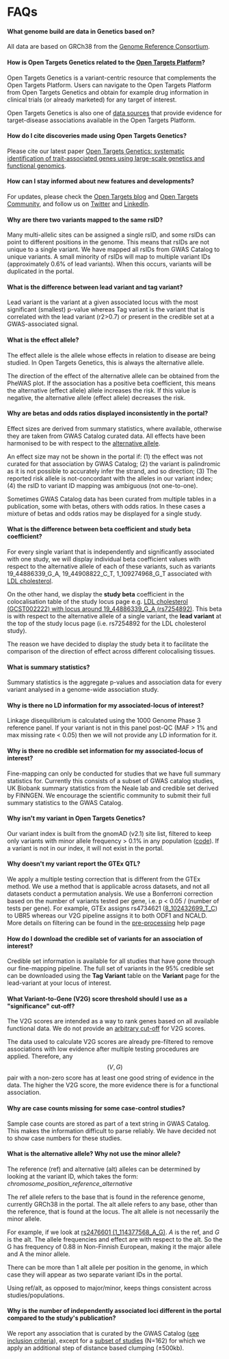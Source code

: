 # FAQs

#### **What genome build are data in Genetics based on?**

All data are based on GRCh38 from the [Genome Reference Consortium](https://www.ncbi.nlm.nih.gov/grc).

#### **How is Open Targets Genetics related to the** [**Open Targets Platform**](https://www.targetvalidation.org)**?**

Open Targets Genetics is a variant-centric resource that complements the Open Targets Platform. Users can navigate to the Open Targets Platform from Open Targets Genetics and obtain for example drug information in clinical trials (or already marketed) for any target of interest.

Open Targets Genetics is also one of [data sources](https://docs.targetvalidation.org/data-sources/genetic-associations#open-targets-genetics-portal) that provide evidence for target-disease associations available in the Open Targets Platform.

#### **How do I cite discoveries made using Open Targets Genetics?**

Please cite our latest paper [Open Targets Genetics: systematic identification of trait-associated genes using large-scale genetics and functional genomics](https://academic.oup.com/nar/article/49/D1/D1311/5921290?login=false).

#### **How can I stay informed about new features and developments?**

For updates, please check the [Open Targets blog](https://blog.opentargets.org/) and [Open Targets Community](https://community.opentargets.org/), and follow us on [Twitter](https://twitter.com/OpenTargets) and [LinkedIn](https://www.linkedin.com/company/open-targets/).

#### **Why are there two variants mapped to the same rsID?**

Many multi-allelic sites can be assigned a single rsID, and some rsIDs can point to different positions in the genome. This means that rsIDs are not unique to a single variant. We have mapped all rsIDs from GWAS Catalog to unique variants. A small minority of rsIDs will map to multiple variant IDs (approximately 0.6% of lead variants). When this occurs, variants will be duplicated in the portal.

#### **What is the difference between lead variant and tag variant?**

Lead variant is the variant at a given associated locus with the most significant (smallest) p-value whereas Tag variant is the variant that is correlated with the lead variant (r2>0.7) or present in the credible set at a GWAS-associated signal.

#### **What is the effect allele?**

The effect allele is the allele whose effects in relation to disease are being studied. In Open Targets Genetics, this is always the alternative allele.&#x20;

The direction of the effect of the alternative allele can be obtained from the PheWAS plot. If the association has a positive beta coefficient, this means the alternative (effect allele) allele increases the risk. If this value is negative, the alternative allele (effect allele) decreases the risk.

#### **Why are betas and odds ratios displayed inconsistently in the portal?**

Effect sizes are derived from summary statistics, where available, otherwise they are taken from GWAS Catalog curated data. All effects have been harmonised to be with respect to the [alternative allele](faqs.md#what-is-the-alternative-allele-why-not-use-the-minor-allele).

An effect size may not be shown in the portal if: (1)  the effect was not curated for that association by GWAS Catalog; (2) the variant is palindromic as it is not possible to accurately infer the strand, and so direction; (3) The reported risk allele is not-concordant with the alleles in our variant index; (4) the rsID to variant ID mapping was ambiguous (not one-to-one).

Sometimes GWAS Catalog data has been curated from multiple tables in a publication, some with betas, others with odds ratios. In these cases a mixture of betas and odds ratios may be displayed for a single study.

#### **What is the difference between beta coefficient and study beta coefficient?**

For every single variant that is independently and significantly associated with one study, we will display individual beta coefficient values with respect to the alternative allele of each of these variants, such as variants 19\_44886339\_G\_A, 19\_44908822\_C\_T, 1\_109274968\_G\_T associated with [LDL cholesterol](https://genetics.opentargets.org/study/GCST002222).

On the other hand, we display the **study beta** coefficient in the colocalisation table of the study locus page e.g. [LDL cholesterol (GCST002222) with locus around 19\_44886339\_G\_A (rs7254892)](https://genetics.opentargets.org/study-locus/GCST002222/19\_44886339\_G\_A). This beta is with respect to the alternative allele of a single variant, the **lead variant** at the top of the study locus page (i.e. rs7254892 for the LDL cholesterol study).

The reason we have decided to display the study beta it to facilitate the comparison of the direction of effect across different colocalising tissues.&#x20;

#### **What is summary statistics?**

Summary statistics is the aggregate p-values and association data for every variant analysed in a genome-wide association study.

#### **Why is there no LD information for my associated-locus of interest?**

Linkage disequilibrium is calculated using the 1000 Genome Phase 3 reference panel. If your variant is not in this panel post-QC (MAF > 1% and max missing rate < 0.05) then we will not provide any LD information for it.

#### **Why is there no credible set information for my associated-locus of interest?**

Fine-mapping can only be conducted for studies that we have full summary statistics for. Currently this consists of a subset of GWAS catalog studies, UK Biobank summary statistics from the Neale lab and credible set derived by FINNGEN. We encourage the scientific community to submit their full summary statistics to the GWAS Catalog.

#### **Why isn't my variant in Open Targets Genetics?**

Our variant index is built from the gnomAD (v2.1) site list, filtered to keep only variants with minor allele frequency > 0.1% in any population ([code](https://github.com/opentargets/genetics-variant-annotation)). If a variant is not in our index, it will not exist in the portal.

#### **Why doesn't my variant report the GTEx QTL?**

We apply a multiple testing correction that is different from the GTEx method. We use a method that is applicable across datasets, and not all datasets conduct a permutation analysis. We use a Bonferroni correction based on the number of variants tested per gene, i.e. p < 0.05 / (number of tests per gene). For example, GTEx assigns rs4734621 ([8\_102432699\_T\_C](https://genetics.opentargets.org/variant/8\_102432699\_T\_C)) to UBR5 whereas our V2G pipeline assigns it to both ODF1 and NCALD. More details on filtering can be found in the [pre-processing](https://genetics-docs.opentargets.org/our-approach/data-pipeline#pre-processing) help page

#### **How do I download the credible set of variants for an association of interest?**

Credible set information is available for all studies that have gone through our fine-mapping pipeline. The full set of variants in the 95% credible set can be downloaded using the **Tag Variant** table on the **Variant** page for the lead-variant at your locus of interest.

#### **What Variant-to-Gene (V2G) score threshold should I use as a "significance" cut-off?**

The V2G scores are intended as a way to rank genes based on all available functional data. We do not provide an [arbitrary cut-off](https://www.bmj.com/content/322/7280/226.1) for V2G scores.

The data used to calculate V2G scores are already pre-filtered to remove associations with low evidence after multiple testing procedures are applied. Therefore, any $$(V,G)$$ pair with a non-zero score has at least one good string of evidence in the data. The higher the V2G score, the more evidence there is for a functional association.

#### **Why are case counts missing for some case-control studies?**

Sample case counts are stored as part of a text string in GWAS Catalog. This makes the information difficult to parse reliably. We have decided not to show case numbers for these studies.

#### **What is the alternative allele? Why not use the minor allele?**

The reference (ref) and alternative (alt) alleles can be determined by looking at the variant ID, which takes the form: _chromosome\_position\_reference\_alternative_

The ref allele refers to the base that is found in the reference genome, currently GRCh38 in the portal. The alt allele refers to any base, other than the reference, that is found at the locus. The alt allele is not necessarily the minor allele.

For example, if we look at [rs2476601 (1\_114377568\_A\_G)](https://genetics.opentargets.org/variant/1\_114377568\_A\_G). _A_ is the ref, and _G_ is the alt. The allele frequencies and effect are with respect to the alt. So the G has frequency of 0.88 in Non-Finnish European, making it the major allele and A the minor allele.

There can be more than 1 alt allele per position in the genome, in which case they will appear as two separate variant IDs in the portal.

Using ref/alt, as opposed to major/minor, keeps things consistent across studies/populations.

#### Why is the number of independently associated loci different in the portal compared to the study's publication?

We report any association that is curated by the GWAS Catalog ([see inclusion criteria](https://www.ebi.ac.uk/gwas/docs/methods/criteria)), except for a [subset of studies](https://github.com/opentargets/genetics-v2d-data/blob/1fb2d604ad5c231bc912220237a2eede79fbcbba/logs/gwas-cat-assocs\_clustering.log#L8) (N=162) for which we apply an additional step of distance based clumping (±500kb).
